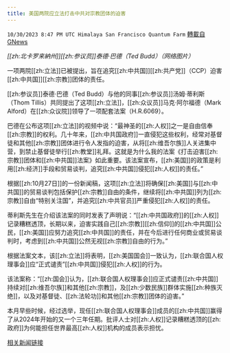 ```yaml
---
title: 美国两院应立法打击中共对宗教团体的迫害
---
```

`10/30/2023 8:47 PM UTC Himalaya San Francisco Quantum Farm` [轉載自GNews](https://gnews.org/articles/1900747)

*[[zh:北卡罗来納州]][[zh:参议员]]泰德·巴德（Ted Budd）（网络图片）*

一项两院[[zh:立法]]已被提出，旨在追究[[zh:中共国]][[zh:共产党]]（CCP）迫害[[zh:中共国]][[zh:宗教]]团体的责任。

[[zh:参议员]]泰德·巴德（Ted Budd）与他的同事[[zh:参议员]]汤姆·蒂利斯（Thom Tillis）共同提出了这项[[zh:立法]]，[[zh:众议员]]马克·阿尔福德（Mark Alford）在[[zh:众议院]]领导了一项配套法案（H.R.6069）。

巴德在公布这项[[zh:立法]]的视频中说：“最神圣的[[zh:人权]]之一是自由信奉[[zh:宗教]]的权利。几十年来，[[zh:中共国政府]]一直侵犯这些权利，经常对基督徒和其他[[zh:宗教]]团体进行令人发指的迫害，从将[[zh:维吾尔族]]人关进集中营，到禁止基督徒举行[[zh:教堂]]礼拜。这就是为什么我的法案《打击迫害[[zh:宗教]]团体和[[zh:中共国]]法案》如此重要。该法案宣布，[[zh:美国]]的政策是利用[[zh:经济]]手段和贸易谈判，追究[[zh:中共国]]侵犯[[zh:人权]]的责任。”

根据[[zh:10月27日]]的一份新闻稿，这项[[zh:立法]]将确保[[zh:美国]]与[[zh:中共国]]的贸易谈判包括保护[[zh:宗教]]自由的条件，继续将[[zh:中共国]]列为[[zh:宗教]]自由“特别关注国”，并追究[[zh:中共官员]]严重侵犯[[zh:人权]]的责任。

蒂利斯先生在介绍该法案的同时发表了声明说：“[[zh:中共国政府]]的[[zh:人权]]记录糟糕透顶，长期以来，迫害实践自己[[zh:宗教]][[zh:信仰]]的[[zh:中共国]]公民，[[zh:美国]]应努力追究[[zh:中共国]]的责任，并在今后进行任何商业或贸易谈判时，考虑到[[zh:中共国]]公然无视[[zh:宗教]]自由的行为。”

根据法案文本，该[[zh:立法]]将表明，[[zh:美国国会]]一致认为，[[zh:联合国人权理事会]]应“正式谴责”[[zh:中共国]]侵犯[[zh:人权]]的行为。

该法案称：“[[zh:国会]]认为，[[zh:联合国人权理事会]]应正式谴责[[zh:中共国]]持续对[[zh:维吾尔族]]和其他[[zh:宗教]]，及[[zh:少数民族]]群体实施[[zh:种族灭绝]]，以及对基督徒、[[zh:法轮功]]和其他[[zh:宗教]]团体的迫害。”

本月早些时候，经过选举，现任[[zh:联合国人权理事会]]成员的[[zh:中共国]]赢得了从2024年开始的又一个三年任期。批评人士对[[zh:人权]]记录糟糕透顶的[[zh:政府]]为何能担任世界最高[[zh:人权]]机构的成员表示担忧。

[相关新闻链接](https://www.ntd.com/republicans-introduce-bicameral-legislation-to-combat-ccps-persecution-of-religious-groups_950976.html)
